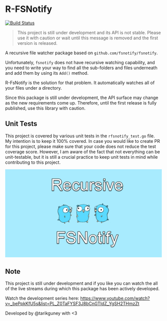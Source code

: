 # R-FSNotify

[![Build Status](https://travis-ci.org/tarikguney/rfsnotify.svg?branch=master)](https://travis-ci.org/tarikguney/rfsnotify)

> This project is still under development and its API is not stable. Please use it with caution or wait until this message is removed and the first version is released.

A recursive file watcher package based on `github.com/fsnotify/fsnotify`.

Unfortunately, `fsnotify` does not have recursive watching capability, and you need to write your way to find all the sub-folders and files underneath and add them by using its `Add()` method.

R-FsNotify is the solution for that problem. It automatically watches all of your files under a directory.

Since this package is still under development, the API surface may change as the new requirements come up. Therefore, until the first release is fully published, use this library with caution.

## Unit Tests
This project is covered by various unit tests in the `rfsnotify_test.go` file. My intention is to keep it 100% covered. In case you would like to create PR for this project, please make sure that your code does not reduce the test coverage score. However, I am aware of the fact that not everything can be unit-testable, but it is still a crucial practice to keep unit tests in mind while contributing to this project.

![logo](recursive-fsnotify-thumbnail.png)

## Note
This project is still under development and if you like you can watch the all of the live streams during which this package has been actively developed.

Watch the development series here: https://www.youtube.com/watch?v=_bePpkKfU5s&list=PL_Z0TaFYSF3J8bCnGTIdZ_YgSH2THmzZt

Developed by @tarikguney with <3